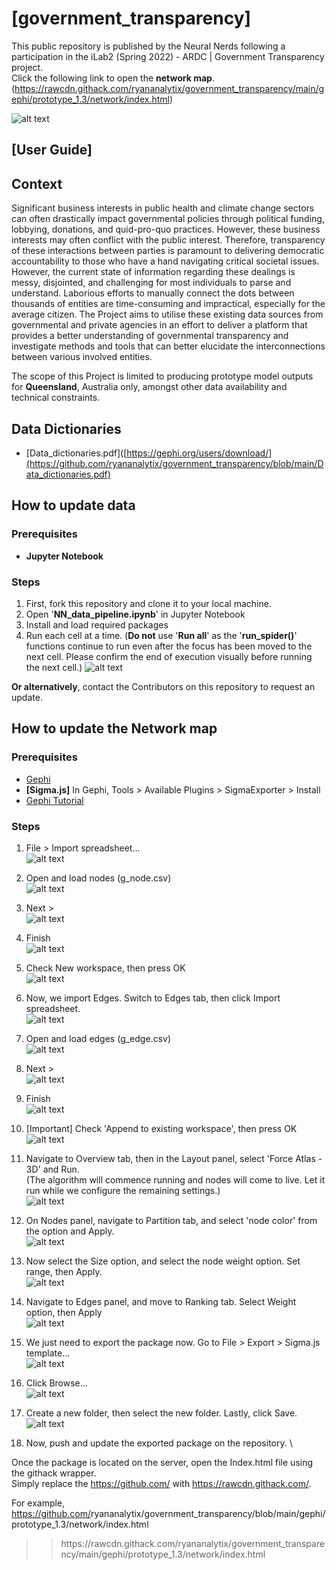 # [government_transparency]
This public repository is published by the Neural Nerds following a participation in the iLab2 (Spring 2022) - ARDC | Government Transparency project. \
Click the following link to open the **network map**.
(https://rawcdn.githack.com/ryananalytix/government_transparency/main/gephi/prototype_1.3/network/index.html)

![alt text](https://github.com/ryananalytix/government_transparency/blob/main/image/NN_project_overview.png?raw=true)

## [User Guide]
## Context
Significant business interests in public health and climate change sectors can often drastically impact governmental policies through political funding, lobbying, donations, and quid-pro-quo practices. However, these business interests may often conflict with the public interest. Therefore, transparency of these interactions between parties is paramount to delivering democratic accountability to those who have a hand navigating critical societal issues.
However, the current state of information regarding these dealings is messy, disjointed, and challenging for most individuals to parse and understand. Laborious efforts to manually connect the dots between thousands of entities are time-consuming and impractical, especially for the average citizen.
The Project aims to utilise these existing data sources from governmental and private agencies in an effort to deliver a platform that provides a better understanding of governmental transparency and investigate methods and tools that can better elucidate the interconnections between various involved entities.

The scope of this Project is limited to producing prototype model outputs for **Queensland**, Australia only, amongst other data availability and technical constraints.

## Data Dictionaries
- [Data_dictionaries.pdf]([https://gephi.org/users/download/](https://github.com/ryananalytix/government_transparency/blob/main/Data_dictionaries.pdf)

## How to update data
### Prerequisites
- **Jupyter Notebook**

### Steps
1. First, fork this repository and clone it to your local machine.
2. Open '**NN_data_pipeline.ipynb**' in Jupyter Notebook
3. Install and load required packages
4. Run each cell at a time. 
(**Do not** use '**Run all**' as the '**run_spider()**' functions continue to run even after the focus has been moved to the next cell. Please confirm the end of execution visually before running the next cell.)
![alt text](https://github.com/ryananalytix/government_transparency/blob/main/image/manual_img/spider_closed.png?raw=true)

**Or alternatively**, contact the Contributors on this repository to request an update.

## How to update the Network map
### Prerequisites
- [Gephi](https://gephi.org/users/download/)
- **[Sigma.js]** In Gephi, Tools > Available Plugins > SigmaExporter > Install
- [Gephi Tutorial](https://blog.miz.space/tutorial/2020/01/05/gephi-tutorial-sigma-js-plugin-publishing-interactive-graph-online/)

### Steps
1. File > Import spreadsheet... \
![alt text](https://github.com/ryananalytix/government_transparency/blob/main/image/manual_img/step1.png?raw=true)

2. Open and load nodes (g_node.csv)\
![alt text](https://github.com/ryananalytix/government_transparency/blob/main/image/manual_img/step2.png?raw=true)

3. Next > \
![alt text](https://github.com/ryananalytix/government_transparency/blob/main/image/manual_img/step3.png?raw=true)

4. Finish \
![alt text](https://github.com/ryananalytix/government_transparency/blob/main/image/manual_img/step4.png?raw=true)

5. Check New workspace, then press OK \
![alt text](https://github.com/ryananalytix/government_transparency/blob/main/image/manual_img/step5.png?raw=true)

6. Now, we import Edges. Switch to Edges tab, then click Import spreadsheet. \
![alt text](https://github.com/ryananalytix/government_transparency/blob/main/image/manual_img/step6.png?raw=true)

7. Open and load edges (g_edge.csv) \
![alt text](https://github.com/ryananalytix/government_transparency/blob/main/image/manual_img/step7.png?raw=true)

8. Next > \
![alt text](https://github.com/ryananalytix/government_transparency/blob/main/image/manual_img/step8.png?raw=true)

9. Finish \
![alt text](https://github.com/ryananalytix/government_transparency/blob/main/image/manual_img/step9.png?raw=true)

10. [Important] Check 'Append to existing workspace', then press OK \
![alt text](https://github.com/ryananalytix/government_transparency/blob/main/image/manual_img/step10.png?raw=true)

11. Navigate to Overview tab, then in the Layout panel, select 'Force Atlas - 3D' and Run.  \
(The algorithm will commence running and nodes will come to live. Let it run while we configure the remaining settings.) \
![alt text](https://github.com/ryananalytix/government_transparency/blob/main/image/manual_img/step11.png?raw=true)

12. On Nodes panel, navigate to Partition tab, and select 'node color' from the option and Apply. \
![alt text](https://github.com/ryananalytix/government_transparency/blob/main/image/manual_img/step12.png?raw=true)

13. Now select the Size option, and select the node weight option. Set range, then Apply. \
![alt text](https://github.com/ryananalytix/government_transparency/blob/main/image/manual_img/step13.png?raw=true)

14. Navigate to Edges panel, and move to Ranking tab. Select Weight option, then Apply \
![alt text](https://github.com/ryananalytix/government_transparency/blob/main/image/manual_img/step14.png?raw=true)

15. We just need to export the package now. Go to File > Export > Sigma.js template... \
![alt text](https://github.com/ryananalytix/government_transparency/blob/main/image/manual_img/step15.png?raw=true)

16. Click Browse... \
![alt text](https://github.com/ryananalytix/government_transparency/blob/main/image/manual_img/step16.png?raw=true)

17. Create a new folder, then select the new folder. Lastly, click Save. \
![alt text](https://github.com/ryananalytix/government_transparency/blob/main/image/manual_img/step17.png?raw=true)

18. Now, push and update the exported package on the repository. \

Once the package is located on the server, open the Index.html file using the githack wrapper. \
Simply replace the https://github.com/ with https://rawcdn.githack.com/. 

For example,
https://github.com/<!--This is a comment-->ryananalytix/government_transparency/blob/main/gephi/prototype_1.3/network/index.html
 >> <!--This is a comment-->https://rawcdn.githack.com/<!--This is, too-->ryananalytix/government_transparency/main/gephi/prototype_1.3/network/index.html
